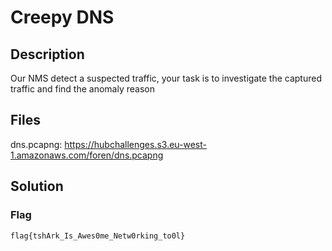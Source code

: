 # Creepy DNS

## Description
Our NMS detect a suspected traffic, your task is to investigate the captured traffic and find the anomaly reason

## Files
dns.pcapng: https://hubchallenges.s3.eu-west-1.amazonaws.com/foren/dns.pcapng

## Solution

### Flag
```
flag{tshArk_Is_Awes0me_Netw0rking_to0l}
```